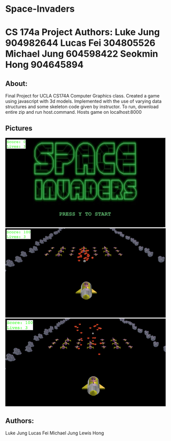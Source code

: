 # Space-Invaders
CS 174a Project
Authors:
Luke Jung 904982644
Lucas Fei 304805526
Michael Jung 604598422
Seokmin Hong 904645894
=======
## About:
Final Project for UCLA CS174A Computer Graphics class.  Created a game using javascript with 3d models.  Implemented with the use of varying data structures and some skeleton code given by instructor.  To run, download entire zip and run host.command.  Hosts game on localhost:8000

## Pictures
![title](https://raw.githubusercontent.com/lukehjung/Space-Invaders/master/space%20invaders%20start.png)
![game1](https://raw.githubusercontent.com/lukehjung/Space-Invaders/master/game1.png)
![game2](https://raw.githubusercontent.com/lukehjung/Space-Invaders/master/game2.png)

## Authors:
Luke Jung
Lucas Fei
Michael Jung
Lewis Hong
